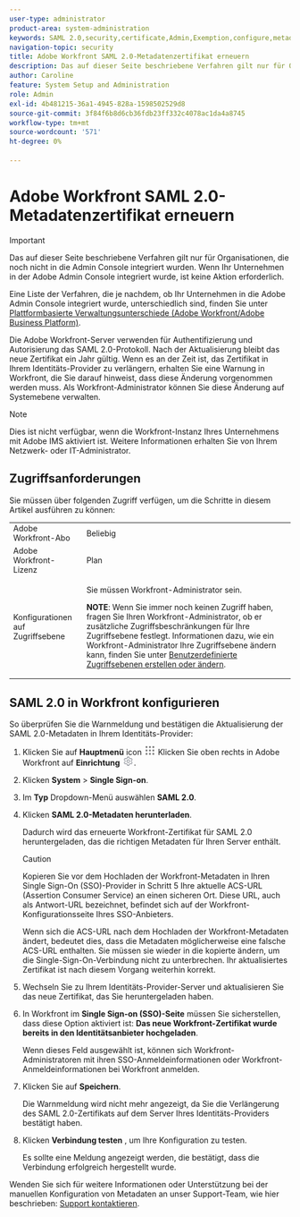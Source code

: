 ```yaml
---
user-type: administrator
product-area: system-administration
keywords: SAML 2.0,security,certificate,Admin,Exemption,configure,metadata
navigation-topic: security
title: Adobe Workfront SAML 2.0-Metadatenzertifikat erneuern
description: Das auf dieser Seite beschriebene Verfahren gilt nur für Organisationen, die noch nicht in die Admin Console integriert wurden. Wenn Ihr Unternehmen in der Adobe Admin Console integriert wurde, müssen Sie diese Aktion über die Adobe Admin Console durchführen.
author: Caroline
feature: System Setup and Administration
role: Admin
exl-id: 4b481215-36a1-4945-828a-1598502529d8
source-git-commit: 3f84f6b8d6cb36fdb23ff332c4078ac1da4a8745
workflow-type: tm+mt
source-wordcount: '571'
ht-degree: 0%

---
```


# Adobe Workfront SAML 2.0-Metadatenzertifikat erneuern

>[!IMPORTANT]
>
>Das auf dieser Seite beschriebene Verfahren gilt nur für Organisationen, die noch nicht in die Admin Console integriert wurden. Wenn Ihr Unternehmen in der Adobe Admin Console integriert wurde, ist keine Aktion erforderlich.
>
>Eine Liste der Verfahren, die je nachdem, ob Ihr Unternehmen in die Adobe Admin Console integriert wurde, unterschiedlich sind, finden Sie unter [Plattformbasierte Verwaltungsunterschiede (Adobe Workfront/Adobe Business Platform)](../../../administration-and-setup/get-started-wf-administration/actions-in-admin-console.md).

Die Adobe Workfront-Server verwenden für Authentifizierung und Autorisierung das SAML 2.0-Protokoll. Nach der Aktualisierung bleibt das neue Zertifikat ein Jahr gültig. Wenn es an der Zeit ist, das Zertifikat in Ihrem Identitäts-Provider zu verlängern, erhalten Sie eine Warnung in Workfront, die Sie darauf hinweist, dass diese Änderung vorgenommen werden muss. Als Workfront-Administrator können Sie diese Änderung auf Systemebene verwalten.

<!--Use this Important note box in the last few weeks before each update.

You must take action to update the metadata in your identity provider with the information from the renewed certiﬁcate before the speciﬁed date. Mismatched certiﬁcates can keep your users from logging in to Workfront after November 22, 2022.
 
-->

>[!NOTE]
>
>Dies ist nicht verfügbar, wenn die Workfront-Instanz Ihres Unternehmens mit Adobe IMS aktiviert ist. Weitere Informationen erhalten Sie von Ihrem Netzwerk- oder IT-Administrator.

## Zugriffsanforderungen

Sie müssen über folgenden Zugriff verfügen, um die Schritte in diesem Artikel ausführen zu können:

<table style="table-layout:auto"> 
 <col> 
 <col> 
 <tbody> 
  <tr> 
   <td role="rowheader">Adobe Workfront-Abo</td> 
   <td>Beliebig</td> 
  </tr> 
  <tr> 
   <td role="rowheader">Adobe Workfront-Lizenz</td> 
   <td>Plan</td> 
  </tr> 
  <tr> 
   <td role="rowheader">Konfigurationen auf Zugriffsebene</td> 
   <td> <p>Sie müssen Workfront-Administrator sein.</p> <p><b>NOTE</b>: Wenn Sie immer noch keinen Zugriff haben, fragen Sie Ihren Workfront-Administrator, ob er zusätzliche Zugriffsbeschränkungen für Ihre Zugriffsebene festlegt. Informationen dazu, wie ein Workfront-Administrator Ihre Zugriffsebene ändern kann, finden Sie unter <a href="../../../administration-and-setup/add-users/configure-and-grant-access/create-modify-access-levels.md" class="MCXref xref">Benutzerdefinierte Zugriffsebenen erstellen oder ändern</a>.</p> </td> 
  </tr> 
 </tbody> 
</table>

## SAML 2.0 in Workfront konfigurieren

So überprüfen Sie die Warnmeldung und bestätigen die Aktualisierung der SAML 2.0-Metadaten in Ihrem Identitäts-Provider:

1. Klicken Sie auf **Hauptmenü** icon ![](assets/main-menu-icon.png) Klicken Sie oben rechts in Adobe Workfront auf **Einrichtung** ![](assets/gear-icon-settings.png).

1. Klicken **System** > **Single Sign-on**.

1. Im **Typ** Dropdown-Menü auswählen **SAML 2.0**.

1. Klicken **SAML 2.0-Metadaten herunterladen**.

   Dadurch wird das erneuerte Workfront-Zertifikat für SAML 2.0 heruntergeladen, das die richtigen Metadaten für Ihren Server enthält.

   >[!CAUTION]
   >
   >Kopieren Sie vor dem Hochladen der Workfront-Metadaten in Ihren Single Sign-On (SSO)-Provider in Schritt 5 Ihre aktuelle ACS-URL (Assertion Consumer Service) an einen sicheren Ort. Diese URL, auch als Antwort-URL bezeichnet, befindet sich auf der Workfront-Konfigurationsseite Ihres SSO-Anbieters.
   >
   >
   >Wenn sich die ACS-URL nach dem Hochladen der Workfront-Metadaten ändert, bedeutet dies, dass die Metadaten möglicherweise eine falsche ACS-URL enthalten. Sie müssen sie wieder in die kopierte ändern, um die Single-Sign-On-Verbindung nicht zu unterbrechen. Ihr aktualisiertes Zertifikat ist nach diesem Vorgang weiterhin korrekt.

1. Wechseln Sie zu Ihrem Identitäts-Provider-Server und aktualisieren Sie das neue Zertifikat, das Sie heruntergeladen haben.
1. In Workfront im **Single Sign-on (SSO)-Seite** müssen Sie sicherstellen, dass diese Option aktiviert ist: **Das neue Workfront-Zertifikat wurde bereits in den Identitätsanbieter hochgeladen**.

   Wenn dieses Feld ausgewählt ist, können sich Workfront-Administratoren mit ihren SSO-Anmeldeinformationen oder Workfront-Anmeldeinformationen bei Workfront anmelden.

1. Klicken Sie auf **Speichern**.

   Die Warnmeldung wird nicht mehr angezeigt, da Sie die Verlängerung des SAML 2.0-Zertifikats auf dem Server Ihres Identitäts-Providers bestätigt haben.

1. Klicken **Verbindung testen** , um Ihre Konfiguration zu testen.

   Es sollte eine Meldung angezeigt werden, die bestätigt, dass die Verbindung erfolgreich hergestellt wurde.

Wenden Sie sich für weitere Informationen oder Unterstützung bei der manuellen Konfiguration von Metadaten an unser Support-Team, wie hier beschrieben: [Support kontaktieren](../../../workfront-basics/tips-tricks-and-troubleshooting/contact-customer-support.md).
